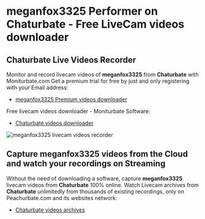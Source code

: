 # meganfox3325 Performer on Chaturbate - Free LiveCam videos downloader

## Chaturbate Live Videos Recorder

Monitor and record livecam videos of **meganfox3325** from **Chaturbate** with Moniturbate.com
Get a premium trial for free by just and only registering with your Email address:
* [meganfox3325 Premium videos downloader](https://moniturbate.com/request-demo-licence-key.html)

Free livecam videos downloader - Moniturbate Software:
* [Chaturbate videos downloader](https://moniturbate.com/moniturbate-download-software.html)

![meganfox3325 livecam videos recorder](https://peachurnet.com/templates/moniturbate-software.png)


## Capture meganfox3325 videos from the Cloud and watch your recordings on Streaming

Without the need of downloading a software, capture **meganfox3325** livecam videos from **Chaturbate** 100% online.
Watch Livecam archives from **Chaturbate** unlimitedly from thousands of existing recordings, only on Peachurbate.com and its websites network:
* [Chaturbate videos archives](https://peachurnet.com/)
